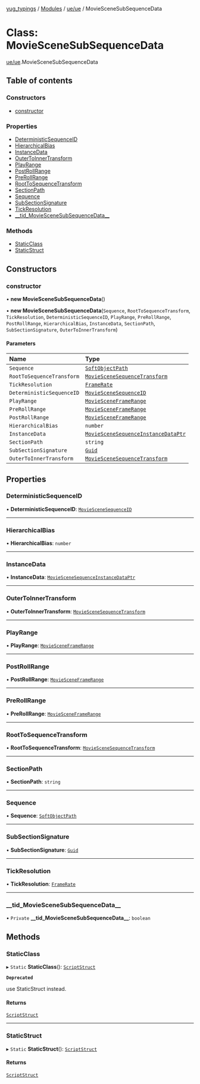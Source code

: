 [yug_typings](../README.md) / [Modules](../modules.md) / [ue/ue](../modules/ue_ue.md) / MovieSceneSubSequenceData

# Class: MovieSceneSubSequenceData

[ue/ue](../modules/ue_ue.md).MovieSceneSubSequenceData

## Table of contents

### Constructors

- [constructor](ue_ue.MovieSceneSubSequenceData.md#constructor)

### Properties

- [DeterministicSequenceID](ue_ue.MovieSceneSubSequenceData.md#deterministicsequenceid)
- [HierarchicalBias](ue_ue.MovieSceneSubSequenceData.md#hierarchicalbias)
- [InstanceData](ue_ue.MovieSceneSubSequenceData.md#instancedata)
- [OuterToInnerTransform](ue_ue.MovieSceneSubSequenceData.md#outertoinnertransform)
- [PlayRange](ue_ue.MovieSceneSubSequenceData.md#playrange)
- [PostRollRange](ue_ue.MovieSceneSubSequenceData.md#postrollrange)
- [PreRollRange](ue_ue.MovieSceneSubSequenceData.md#prerollrange)
- [RootToSequenceTransform](ue_ue.MovieSceneSubSequenceData.md#roottosequencetransform)
- [SectionPath](ue_ue.MovieSceneSubSequenceData.md#sectionpath)
- [Sequence](ue_ue.MovieSceneSubSequenceData.md#sequence)
- [SubSectionSignature](ue_ue.MovieSceneSubSequenceData.md#subsectionsignature)
- [TickResolution](ue_ue.MovieSceneSubSequenceData.md#tickresolution)
- [\_\_tid\_MovieSceneSubSequenceData\_\_](ue_ue.MovieSceneSubSequenceData.md#__tid_moviescenesubsequencedata__)

### Methods

- [StaticClass](ue_ue.MovieSceneSubSequenceData.md#staticclass)
- [StaticStruct](ue_ue.MovieSceneSubSequenceData.md#staticstruct)

## Constructors

### constructor

• **new MovieSceneSubSequenceData**()

• **new MovieSceneSubSequenceData**(`Sequence`, `RootToSequenceTransform`, `TickResolution`, `DeterministicSequenceID`, `PlayRange`, `PreRollRange`, `PostRollRange`, `HierarchicalBias`, `InstanceData`, `SectionPath`, `SubSectionSignature`, `OuterToInnerTransform`)

#### Parameters

| Name | Type |
| :------ | :------ |
| `Sequence` | [`SoftObjectPath`](ue_ue.SoftObjectPath.md) |
| `RootToSequenceTransform` | [`MovieSceneSequenceTransform`](ue_ue.MovieSceneSequenceTransform.md) |
| `TickResolution` | [`FrameRate`](ue_ue.FrameRate.md) |
| `DeterministicSequenceID` | [`MovieSceneSequenceID`](ue_ue.MovieSceneSequenceID.md) |
| `PlayRange` | [`MovieSceneFrameRange`](ue_ue.MovieSceneFrameRange.md) |
| `PreRollRange` | [`MovieSceneFrameRange`](ue_ue.MovieSceneFrameRange.md) |
| `PostRollRange` | [`MovieSceneFrameRange`](ue_ue.MovieSceneFrameRange.md) |
| `HierarchicalBias` | `number` |
| `InstanceData` | [`MovieSceneSequenceInstanceDataPtr`](ue_ue.MovieSceneSequenceInstanceDataPtr.md) |
| `SectionPath` | `string` |
| `SubSectionSignature` | [`Guid`](ue_ue_s.Guid.md) |
| `OuterToInnerTransform` | [`MovieSceneSequenceTransform`](ue_ue.MovieSceneSequenceTransform.md) |

## Properties

### DeterministicSequenceID

• **DeterministicSequenceID**: [`MovieSceneSequenceID`](ue_ue.MovieSceneSequenceID.md)

___

### HierarchicalBias

• **HierarchicalBias**: `number`

___

### InstanceData

• **InstanceData**: [`MovieSceneSequenceInstanceDataPtr`](ue_ue.MovieSceneSequenceInstanceDataPtr.md)

___

### OuterToInnerTransform

• **OuterToInnerTransform**: [`MovieSceneSequenceTransform`](ue_ue.MovieSceneSequenceTransform.md)

___

### PlayRange

• **PlayRange**: [`MovieSceneFrameRange`](ue_ue.MovieSceneFrameRange.md)

___

### PostRollRange

• **PostRollRange**: [`MovieSceneFrameRange`](ue_ue.MovieSceneFrameRange.md)

___

### PreRollRange

• **PreRollRange**: [`MovieSceneFrameRange`](ue_ue.MovieSceneFrameRange.md)

___

### RootToSequenceTransform

• **RootToSequenceTransform**: [`MovieSceneSequenceTransform`](ue_ue.MovieSceneSequenceTransform.md)

___

### SectionPath

• **SectionPath**: `string`

___

### Sequence

• **Sequence**: [`SoftObjectPath`](ue_ue.SoftObjectPath.md)

___

### SubSectionSignature

• **SubSectionSignature**: [`Guid`](ue_ue_s.Guid.md)

___

### TickResolution

• **TickResolution**: [`FrameRate`](ue_ue.FrameRate.md)

___

### \_\_tid\_MovieSceneSubSequenceData\_\_

• `Private` **\_\_tid\_MovieSceneSubSequenceData\_\_**: `boolean`

## Methods

### StaticClass

▸ `Static` **StaticClass**(): [`ScriptStruct`](ue_ue.ScriptStruct.md)

**`Deprecated`**

use StaticStruct instead.

#### Returns

[`ScriptStruct`](ue_ue.ScriptStruct.md)

___

### StaticStruct

▸ `Static` **StaticStruct**(): [`ScriptStruct`](ue_ue.ScriptStruct.md)

#### Returns

[`ScriptStruct`](ue_ue.ScriptStruct.md)
